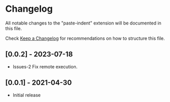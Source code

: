 # Changelog

All notable changes to the "paste-indent" extension will be documented in this file.

Check [Keep a Changelog](http://keepachangelog.com/) for recommendations on how to structure this file.

## [0.0.2] - 2023-07-18

- Issues-2 Fix remote execution.

## [0.0.1] - 2021-04-30

- Initial release
